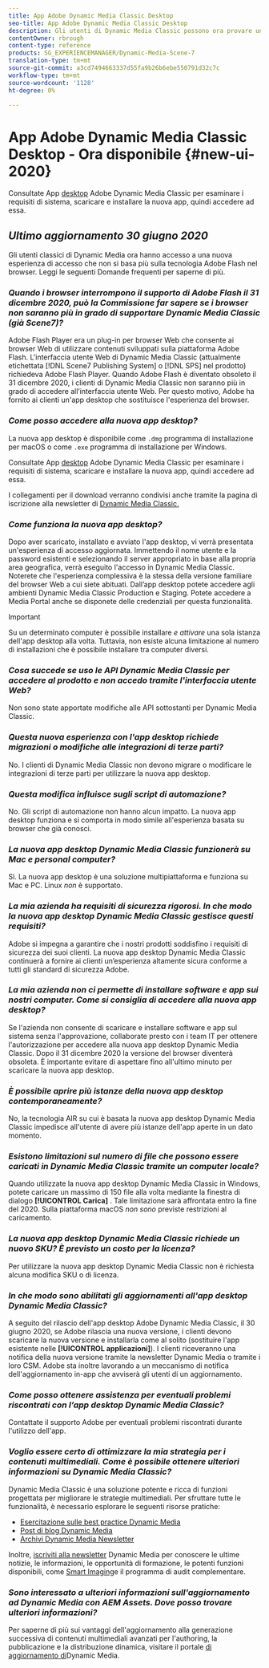 ```yaml
---
title: App Adobe Dynamic Media Classic Desktop
seo-title: App Adobe Dynamic Media Classic Desktop
description: Gli utenti di Dynamic Media Classic possono ora provare un aggiornamento completo dell'interfaccia utente. L'esperienza fornisce un accesso aggiornato con collegamenti a preziose risorse e questo aggiornamento non si basa più sulla tecnologia Adobe Flash presente nel browser.
contentOwner: rbrough
content-type: reference
products: SG_EXPERIENCEMANAGER/Dynamic-Media-Scene-7
translation-type: tm+mt
source-git-commit: a3cd7494663337d55fa9b26b6ebe550791d32c7c
workflow-type: tm+mt
source-wordcount: '1128'
ht-degree: 0%

---
```



# App Adobe Dynamic Media Classic Desktop - Ora disponibile {#new-ui-2020}

Consultate App [desktop](/help/dynamic-media-classic-desktop-app.md) Adobe Dynamic Media Classic per esaminare i requisiti di sistema, scaricare e installare la nuova app, quindi accedere ad essa.

## _Ultimo aggiornamento 30 giugno 2020_

Gli utenti classici di Dynamic Media ora hanno accesso a una nuova esperienza di accesso che non si basa più sulla tecnologia Adobe Flash nel browser. Leggi le seguenti Domande frequenti per saperne di più.

### **_Quando i browser interrompono il supporto di Adobe Flash il 31 dicembre 2020, può la Commissione far sapere se i browser non saranno più in grado di supportare Dynamic Media Classic (già Scene7)?_**

Adobe Flash Player era un plug-in per browser Web che consente ai browser Web di utilizzare contenuti sviluppati sulla piattaforma Adobe Flash. L&#39;interfaccia utente Web di Dynamic Media Classic (attualmente etichettata [!DNL Scene7 Publishing System] o [!DNL SPS] nel prodotto) richiedeva Adobe Flash Player. Quando Adobe Flash è diventato obsoleto il 31 dicembre 2020, i clienti di Dynamic Media Classic non saranno più in grado di accedere all’interfaccia utente Web. Per questo motivo, Adobe ha fornito ai clienti un&#39;app desktop che sostituisce l&#39;esperienza del browser.

### **_Come posso accedere alla nuova app desktop?_**

La nuova app desktop è disponibile come `.dmg` programma di installazione per macOS o come `.exe` programma di installazione per Windows.

Consultate App [desktop](/help/dynamic-media-classic-desktop-app.md) Adobe Dynamic Media Classic per esaminare i requisiti di sistema, scaricare e installare la nuova app, quindi accedere ad essa.

I collegamenti per il download verranno condivisi anche tramite la pagina di iscrizione alla newsletter di [Dynamic Media Classic.](https://www.adobe.com/subscription/dynamic-media-newsletter.html)

### **_Come funziona la nuova app desktop?_**

Dopo aver scaricato, installato e avviato l&#39;app desktop, vi verrà presentata un&#39;esperienza di accesso aggiornata. Immettendo il nome utente e la password esistenti e selezionando il server appropriato in base alla propria area geografica, verrà eseguito l&#39;accesso in Dynamic Media Classic. Noterete che l&#39;esperienza complessiva è la stessa della versione familiare del browser Web a cui siete abituati. Dall’app desktop potete accedere agli ambienti Dynamic Media Classic Production e Staging. Potete accedere a Media Portal anche se disponete delle credenziali per questa funzionalità.

>[!IMPORTANT]
>
>Su un determinato computer è possibile installare *e attivare* una sola istanza dell&#39;app desktop alla volta. Tuttavia, non esiste alcuna limitazione al numero di installazioni che è possibile installare tra computer diversi.

### **_Cosa succede se uso le API Dynamic Media Classic per accedere al prodotto e non accedo tramite l&#39;interfaccia utente Web?_**

Non sono state apportate modifiche alle API sottostanti per Dynamic Media Classic.

### **_Questa nuova esperienza con l&#39;app desktop richiede migrazioni o modifiche alle integrazioni di terze parti?_**

No. I clienti di Dynamic Media Classic non devono migrare o modificare le integrazioni di terze parti per utilizzare la nuova app desktop.

### **_Questa modifica influisce sugli script di automazione?_**

No. Gli script di automazione non hanno alcun impatto. La nuova app desktop funziona e si comporta in modo simile all&#39;esperienza basata su browser che già conosci.

### **_La nuova app desktop Dynamic Media Classic funzionerà su Mac e personal computer?_**

Sì. La nuova app desktop è una soluzione multipiattaforma e funziona su Mac e PC. Linux *non* è supportato.

### **_La mia azienda ha requisiti di sicurezza rigorosi. In che modo la nuova app desktop Dynamic Media Classic gestisce questi requisiti?_**

Adobe si impegna a garantire che i nostri prodotti soddisfino i requisiti di sicurezza dei suoi clienti. La nuova app desktop Dynamic Media Classic continuerà a fornire ai clienti un’esperienza altamente sicura conforme a tutti gli standard di sicurezza Adobe.

### **_La mia azienda non ci permette di installare software e app sui nostri computer. Come si consiglia di accedere alla nuova app desktop?_**

Se l&#39;azienda non consente di scaricare e installare software e app sul sistema senza l&#39;approvazione, collaborate presto con i team IT per ottenere l&#39;autorizzazione per accedere alla nuova app desktop Dynamic Media Classic. Dopo il 31 dicembre 2020 la versione del browser diventerà obsoleta. È importante evitare di aspettare fino all&#39;ultimo minuto per scaricare la nuova app desktop.

### **_È possibile aprire più istanze della nuova app desktop contemporaneamente?_**

No, la tecnologia AIR su cui è basata la nuova app desktop Dynamic Media Classic impedisce all&#39;utente di avere più istanze dell&#39;app aperte in un dato momento.

### **_Esistono limitazioni sul numero di file che possono essere caricati in Dynamic Media Classic tramite un computer locale?_**

Quando utilizzate la nuova app desktop Dynamic Media Classic in Windows, potete caricare un massimo di 150 file alla volta mediante la finestra di dialogo **[!UICONTROL Carica]** . Tale limitazione sarà affrontata entro la fine del 2020. Sulla piattaforma macOS *non sono* previste restrizioni al caricamento.

### **_La nuova app desktop Dynamic Media Classic richiede un nuovo SKU? È previsto un costo per la licenza?_**

Per utilizzare la nuova app desktop Dynamic Media Classic non è richiesta alcuna modifica SKU o di licenza.

### **_In che modo sono abilitati gli aggiornamenti all&#39;app desktop Dynamic Media Classic?_**

A seguito del rilascio dell&#39;app desktop Adobe Dynamic Media Classic, il 30 giugno 2020, se Adobe rilascia una nuova versione, i clienti devono scaricare la nuova versione e installarla come al solito (sostituire l&#39;app esistente nelle **[!UICONTROL applicazioni]**). I clienti riceveranno una notifica della nuova versione tramite la newsletter Dynamic Media o tramite i loro CSM. Adobe sta inoltre lavorando a un meccanismo di notifica dell&#39;aggiornamento in-app che avviserà gli utenti di un aggiornamento.

### **_Come posso ottenere assistenza per eventuali problemi riscontrati con l’app desktop Dynamic Media Classic?_**

Contattate il supporto Adobe per eventuali problemi riscontrati durante l&#39;utilizzo dell&#39;app.

### **_Voglio essere certo di ottimizzare la mia strategia per i contenuti multimediali. Come è possibile ottenere ulteriori informazioni su Dynamic Media Classic?_**

Dynamic Media Classic è una soluzione potente e ricca di funzioni progettata per migliorare le strategie multimediali. Per sfruttare tutte le funzionalità, è necessario esplorare le seguenti risorse pratiche:

* [Esercitazione sulle best practice Dynamic Media](https://docs.adobe.com/content/help/en/experience-manager-learn/dynamic-media-classic-tutorial/overview.html)
* [Post di blog Dynamic Media](https://theblog.adobe.com/tag/dynamic-media/)
* [Archivi Dynamic Media Newsletter](https://docs.adobe.com/content/help/en/dynamic-media-classic/using/dynamic-media-newsletter.html)

Inoltre, [iscriviti alla newsletter](https://www.adobe.com/subscription/dynamic-media-newsletter.html) Dynamic Media per conoscere le ultime notizie, le informazioni, le opportunità di formazione, le potenti funzioni disponibili, come [Smart Imaging](https://helpx.adobe.com/experience-manager/6-3/assets/using/imaging-faq.html)e il programma di audit complementare.

### **_Sono interessato a ulteriori informazioni sull&#39;aggiornamento ad Dynamic Media con AEM Assets. Dove posso trovare ulteriori informazioni?_**

Per saperne di più sui vantaggi dell&#39;aggiornamento alla generazione successiva di contenuti multimediali avanzati per l&#39;authoring, la pubblicazione e la distribuzione dinamica, visitare il portale [di aggiornamento di](http://exploreadobe.com/dynamic-media-upgrade/)Dynamic Media.


<!-- SAVE - OLD LINK TO BEST PRACTICES GUIDE IN PDF https://www.adobe.com/content/dam/www/us/en/marketing/experience-manager-assets/dynamic-media/adobe-dynamic-media-classic-best-practices-guide.pdf -->

